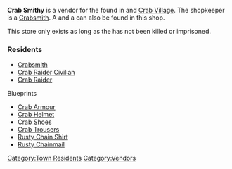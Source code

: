 **Crab Smithy** is a vendor for the [](02%20-%20Projects%20&%20Wikis/Kenshi/Kenshi%20Wiki/Kenshi%20Wiki%20Template/Crab_Raiders.md) found in [](Crab_Town.md) and [Crab Village](Crab_Village.md "wikilink").
The shopkeeper is a [Crabsmith](Crabsmith.md "wikilink"). A [](Crab_Raider.md) and a [](Crab_Raider_Civilian.md) can also be found in this
shop.

This store only exists as long as the [](Crab_Queen.md) has not been killed or imprisoned.

### Residents

- [Crabsmith](Crabsmith.md "wikilink")
- [Crab Raider Civilian](Crab_Raider_Civilian.md "wikilink")
- [Crab Raider](Crab_Raider.md "wikilink")

Blueprints

- [Crab Armour](Crab_Armour.md "wikilink")
- [Crab Helmet](Crab_Helmet.md "wikilink")
- [Crab Shoes](Crab_Shoes.md "wikilink")
- [Crab Trousers](Crab_Trousers.md "wikilink")
- [Rusty Chain Shirt](Rusty_Chain_Shirt.md "wikilink")
- [Rusty Chainmail](Rusty_Chainmail.md "wikilink")

[Category:Town Residents](Category:Town_Residents "wikilink")
[Category:Vendors](Category:Vendors "wikilink")